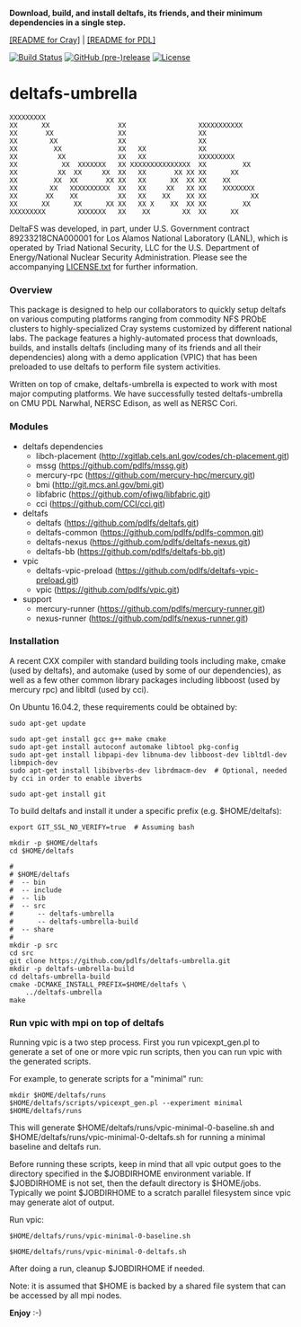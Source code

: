 **Download, build, and install deltafs, its friends, and their minimum dependencies in a single step.**

[[README for Cray]](README.cray.md) | [[README for PDL]](README.pdl.md)

[![Build Status](https://travis-ci.org/pdlfs/deltafs-umbrella.svg?branch=master)](https://travis-ci.org/pdlfs/deltafs-umbrella)
[![GitHub (pre-)release](https://img.shields.io/github/release-pre/pdlfs/deltafs-umbrella.svg)](https://github.com/pdlfs/deltafs-umbrella/releases)
[![License](https://img.shields.io/badge/license-New%20BSD-blue.svg)](LICENSE.txt)

deltafs-umbrella
================

```
XXXXXXXXX
XX      XX                 XX                  XXXXXXXXXXX
XX       XX                XX                  XX
XX        XX               XX                  XX
XX         XX              XX   XX             XX
XX          XX             XX   XX             XXXXXXXXX
XX           XX  XXXXXXX   XX XXXXXXXXXXXXXXX  XX         XX
XX          XX  XX     XX  XX   XX       XX XX XX      XX
XX         XX  XX       XX XX   XX      XX  XX XX    XX
XX        XX   XXXXXXXXXX  XX   XX     XX   XX XX    XXXXXXXX
XX       XX    XX          XX   XX    XX    XX XX           XX
XX      XX      XX      XX XX   XX X    XX  XX XX         XX
XXXXXXXXX        XXXXXXX   XX    XX        XX  XX      XX
```

DeltaFS was developed, in part, under U.S. Government contract 89233218CNA000001 for Los Alamos National Laboratory (LANL), which is operated by Triad National Security, LLC for the U.S. Department of Energy/National Nuclear Security Administration. Please see the accompanying [LICENSE.txt](LICENSE.txt) for further information. 

### Overview

This package is designed to help our collaborators to quickly setup deltafs on various computing platforms ranging from commodity NFS PRObE clusters to highly-specialized Cray systems customized by different national labs. The package features a highly-automated process that downloads, builds, and installs deltafs (including many of its friends and all their dependencies) along with a demo application (VPIC) that has been preloaded to use deltafs to perform file system activities.

Written on top of cmake, deltafs-umbrella is expected to work with most major computing platforms. We have successfully tested deltafs-umbrella on CMU PDL Narwhal, NERSC Edison, as well as NERSC Cori.

### Modules

* deltafs dependencies
  * libch-placement (http://xgitlab.cels.anl.gov/codes/ch-placement.git)
  * mssg (https://github.com/pdlfs/mssg.git)
  * mercury-rpc (https://github.com/mercury-hpc/mercury.git)
  * bmi (http://git.mcs.anl.gov/bmi.git)
  * libfabric (https://github.com/ofiwg/libfabric.git)
  * cci (https://github.com/CCI/cci.git)
* deltafs
  * deltafs (https://github.com/pdlfs/deltafs.git)
  * deltafs-common (https://github.com/pdlfs/pdlfs-common.git)
  * deltafs-nexus (https://github.com/pdlfs/deltafs-nexus.git)
  * deltafs-bb (https://github.com/pdlfs/deltafs-bb.git)
* vpic
  * deltafs-vpic-preload (https://github.com/pdlfs/deltafs-vpic-preload.git)
  * vpic (https://github.com/pdlfs/vpic.git)
* support
  * mercury-runner (https://github.com/pdlfs/mercury-runner.git)
  * nexus-runner (https://github.com/pdlfs/nexus-runner.git)

### Installation

A recent CXX compiler with standard building tools including make, cmake (used by deltafs), and automake (used by some of our dependencies), as well as a few other common library packages including libboost (used by mercury rpc) and libltdl (used by cci).

On Ubuntu 16.04.2, these requirements could be obtained by:

```
sudo apt-get update

sudo apt-get install gcc g++ make cmake
sudo apt-get install autoconf automake libtool pkg-config
sudo apt-get install libpapi-dev libnuma-dev libboost-dev libltdl-dev libmpich-dev
sudo apt-get install libibverbs-dev librdmacm-dev  # Optional, needed by cci in order to enable ibverbs

sudo apt-get install git
```

To build deltafs and install it under a specific prefix (e.g. $HOME/deltafs):

```
export GIT_SSL_NO_VERIFY=true  # Assuming bash

mkdir -p $HOME/deltafs
cd $HOME/deltafs

#
# $HOME/deltafs
#  -- bin
#  -- include
#  -- lib
#  -- src
#      -- deltafs-umbrella
#      -- deltafs-umbrella-build
#  -- share
#
mkdir -p src
cd src
git clone https://github.com/pdlfs/deltafs-umbrella.git
mkdir -p deltafs-umbrella-build
cd deltafs-umbrella-build
cmake -DCMAKE_INSTALL_PREFIX=$HOME/deltafs \
    ../deltafs-umbrella
make
```

### Run vpic with mpi on top of deltafs

Running vpic is a two step process.  First you run vpicexpt_gen.pl to generate a set of one or more vpic run scripts, then you can run vpic with the generated scripts.

For example, to generate scripts for a "minimal" run:
```
mkdir $HOME/deltafs/runs
$HOME/deltafs/scripts/vpicexpt_gen.pl --experiment minimal $HOME/deltafs/runs
```

This will generate $HOME/deltafs/runs/vpic-minimal-0-baseline.sh and $HOME/deltafs/runs/vpic-minimal-0-deltafs.sh for running a minimal baseline and deltafs run.

Before running these scripts, keep in mind that all vpic output goes to the directory specified in the $JOBDIRHOME environment variable.  If $JOBDIRHOME is not set, then the default directory is $HOME/jobs.  Typically we point $JOBDIRHOME to a scratch parallel filesystem since vpic may generate alot of output.

Run vpic:
```
$HOME/deltafs/runs/vpic-minimal-0-baseline.sh

$HOME/deltafs/runs/vpic-minimal-0-deltafs.sh
```

After doing a run, cleanup $JOBDIRHOME if needed.

Note: it is assumed that $HOME is backed by a shared file system that can be accessed by all mpi nodes.

**Enjoy** :-)
